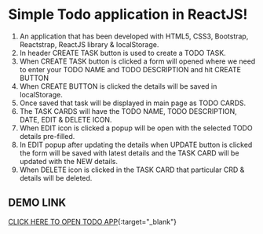 # Simple Todo application in ReactJS!
 1. An application that has been developed with HTML5, CSS3, Bootstrap, Reactstrap, ReactJS library & localStorage.
 2. In header CREATE TASK button is used to create a TODO TASK.
 3. When CREATE TASK button is clicked a form will opened where we need to enter your TODO NAME and TODO DESCRIPTION and hit CREATE BUTTON 
 4. When CREATE BUTTON  is clicked the details will be saved in localStorage.
 5. Once saved that task will be displayed in main page as TODO CARDS.
 6. The TASK CARDS will have the TODO NAME, TODO DESCRIPTION, DATE, EDIT & DELETE ICON.
 7. When EDIT icon is clicked a popup will be open with the selected TODO details pre-filled.
 8. In EDIT popup after updating the details when UPDATE button is clicked the form will be saved with latest details and the TASK CARD will be updated with the NEW details.
 9. When DELETE icon is clicked in the TASK CARD that particular CRD & details will be deleted.

## DEMO LINK
 [CLICK HERE TO OPEN TODO APP](https://shankarbtn.github.io/reactjs-simple-todo-app/){:target="_blank"}
